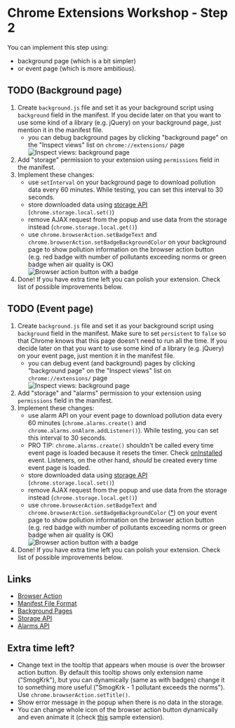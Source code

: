 # Chrome Extensions Workshop - Step 2
You can implement this step using:
- background page (which is a bit simpler)
- or event page (which is more ambitious).

## TODO (Background page)
1. Create `background.js` file and set it as your background script using `background` field in the manifest. If you decide later on that you want to use some kind of a library (e.g. jQuery) on your background page, just mention it in the manifest file.
	- you can debug background pages by clicking "background page" on the "Inspect views" list on `chrome://extensions/` page
<br /><img src='http://i.imgur.com/SoM1ROy.png' alt='Inspect views: background page'/><br />
2. Add "storage" permission to your extension using `permissions` field in the manifest.
3. Implement these changes:
	- use `setInterval` on your background page to download pollution data every 60 minutes. While testing, you can set this interval to 30 seconds.
	- store downloaded data using [storage API](http://developer.chrome.com/extensions/storage.html) (`chrome.storage.local.set()`)
	- remove AJAX request from the popup and use data from the storage instead (`chrome.storage.local.get()`)
	- use `chrome.browserAction.setBadgeText` and `chrome.browserAction.setBadgeBackgroundColor` on your background page to show pollution information on the browser action button (e.g. red badge with number of pollutants exceeding norms or green badge when air quality is OK)
<br /><img src="http://i.imgur.com/X3UzJtM.png" alt="Browser action button with a badge"/><br />
4. Done! If you have extra time left you can polish your extension. Check list of possible improvements below.

## TODO (Event page)
1. Create `background.js` file and set it as your background script using `background` field in the manifest. Make sure to set `persistent` to `false` so that Chrome knows that this page doesn't need to run all the time. If you decide later on that you want to use some kind of a library (e.g. jQuery) on your event page, just mention it in the manifest file.
	- you can debug event (and background) pages by clicking "background page" on the "Inspect views" list on `chrome://extensions/` page
<br /><img src='http://i.imgur.com/SoM1ROy.png' alt='Inspect views: background page'/><br />
2. Add "storage" and "alarms" permission to your extension using `permissions` field in the manifest.
3. Implement these changes:
	- use alarm API on your event page to download pollution data every 60 minutes (`chrome.alarms.create()` and `chrome.alarms.onAlarm.addListener()`). While testing, you can set this interval to 30 seconds.
	- PRO TIP: `chrome.alarms.create()` shouldn't be called every time event page is loaded because it resets the timer. Check [onInstalled](http://developer.chrome.com/extensions/runtime.html#event-onInstalled) event. Listeners, on the other hand, *should* be created every time event page is loaded.
	- store downloaded data using [storage API](http://developer.chrome.com/extensions/storage.html) (`chrome.storage.local.set()`)
	- remove AJAX request from the popup and use data from the storage instead (`chrome.storage.local.get()`)
	- use `chrome.browserAction.setBadgeText` and `chrome.browserAction.setBadgeBackgroundColor` ([*](http://developer.chrome.com/extensions/browserAction.html#method-setBadgeText)) on your event page to show pollution information on the browser action button (e.g. red badge with number of pollutants exceeding norms or green badge when air quality is OK)
<br /><img src="http://i.imgur.com/X3UzJtM.png" alt="Browser action button with a badge"/><br />
4. Done! If you have extra time left you can polish your extension. Check list of possible improvements below.

## Links
- [Browser Action](http://developer.chrome.com/extensions/browserAction.html)
- [Manifest File Format](http://developer.chrome.com/extensions/manifest.html)
- [Background Pages](http://developer.chrome.com/extensions/background_pages.html)
- [Storage API](http://developer.chrome.com/extensions/storage.html)
- [Alarms API](http://developer.chrome.com/extensions/alarms.html)

## Extra time left?
- Change text in the tooltip that appears when mouse is over the browser action button. By default this tooltip shows only extension name ("SmogKrk"), but you can dynamically (same as with badges) change it to something more useful ("SmogKrk - 1 pollutant exceeds the norms"). Use `chrome.browserAction.setTitle()`.
- Show error message in the popup when there is no data in the storage.
- You can change whole icon of the browser action button dynamically and even animate it (check [this](http://developer.chrome.com/extensions/examples/extensions/gmail.zip) sample extension).
